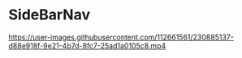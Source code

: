 # SideBarNav

https://user-images.githubusercontent.com/112661561/230885137-d88e918f-9e21-4b7d-8fc7-25ad1a0105c8.mp4

